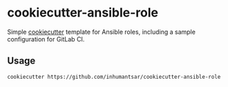 # cookiecutter-ansible-role

Simple [cookiecutter](https://cookiecutter.readthedocs.io/en/latest/) template for Ansible roles, including a sample configuration for GitLab CI.

## Usage

    cookiecutter https://github.com/inhumantsar/cookiecutter-ansible-role
